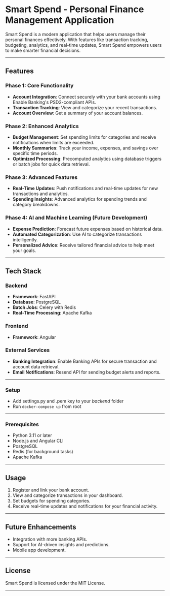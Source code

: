# Smart Spend - Personal Finance Management Application

Smart Spend is a modern application that helps users manage their personal finances effectively. With features like transaction tracking, budgeting, analytics, and real-time updates, Smart Spend empowers users to make smarter financial decisions.

---

## Features

### Phase 1: Core Functionality
- **Account Integration**: Connect securely with your bank accounts using Enable Banking's PSD2-compliant APIs.
- **Transaction Tracking**: View and categorize your recent transactions.
- **Account Overview**: Get a summary of your account balances.

### Phase 2: Enhanced Analytics
- **Budget Management**: Set spending limits for categories and receive notifications when limits are exceeded.
- **Monthly Summaries**: Track your income, expenses, and savings over specific time periods.
- **Optimized Processing**: Precomputed analytics using database triggers or batch jobs for quick data retrieval.

### Phase 3: Advanced Features
- **Real-Time Updates**: Push notifications and real-time updates for new transactions and analytics.
- **Spending Insights**: Advanced analytics for spending trends and category breakdowns.
<!-- - **Secure Architecture**: End-to-end encryption of sensitive financial data.-->
### Phase 4: AI and Machine Learning (Future Development)
- **Expense Prediction**: Forecast future expenses based on historical data.
- **Automated Categorization**: Use AI to categorize transactions intelligently.
- **Personalized Advice**: Receive tailored financial advice to help meet your goals.

---

## Tech Stack

### Backend
- **Framework**: FastAPI
- **Database**: PostgreSQL
- **Batch Jobs**: Celery with Redis
- **Real-Time Processing**: Apache Kafka

### Frontend
- **Framework**: Angular
<!-- - **Real-Time Updates**: WebSockets for live transaction updates -->

### External Services
- **Banking Integration**: Enable Banking APIs for secure transaction and account data retrieval.
- **Email Notifications**: Resend API for sending budget alerts and reports.

---

### Setup

- Add settings.py and .pem key to your _backend_ folder
- Run ```docker-compose up``` from root

---

### Prerequisites
- Python 3.11 or later
- Node.js and Angular CLI
- PostgreSQL
- Redis (for background tasks)
- Apache Kafka

---

## Usage
1. Register and link your bank account.
2. View and categorize transactions in your dashboard.
3. Set budgets for spending categories.
4. Receive real-time updates and notifications for your financial activity.

---

## Future Enhancements
- Integration with more banking APIs.
- Support for AI-driven insights and predictions.
- Mobile app development.

---

## License
Smart Spend is licensed under the MIT License.

---